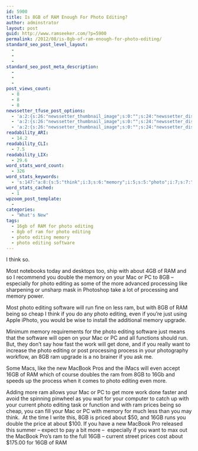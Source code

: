 ```yaml
---
id: 5900
title: Is 8GB of RAM Enough For Photo Editing?
author: adminstrator
layout: post
guid: http://www.ramseeker.com/?p=5900
permalink: /2012/08/is-8gb-of-ram-enough-for-photo-editing/
standard_seo_post_level_layout:
  - 
  - 
  - 
standard_seo_post_meta_description:
  - 
  - 
  - 
post_views_count:
  - 8
  - 8
  - 8
newssetter_tfuse_post_options:
  - 'a:2:{s:26:"newssetter_thumbnail_image";s:0:"";s:24:"newssetter_disable_image";s:4:"true";}'
  - 'a:2:{s:26:"newssetter_thumbnail_image";s:0:"";s:24:"newssetter_disable_image";s:4:"true";}'
  - 'a:2:{s:26:"newssetter_thumbnail_image";s:0:"";s:24:"newssetter_disable_image";s:4:"true";}'
readability_ARI:
  - 14.2
readability_CLI:
  - 7.5
readability_LIX:
  - 29.6
word_stats_word_count:
  - 326
word_stats_keywords:
  - 's:147:"a:8:{s:5:"think";i:3;s:6:"memory";i:5;s:5:"photo";i:7;s:7:"editing";i:7;s:10:"processing";i:3;s:8:"software";i:3;s:7:"macbook";i:3;s:4:"16gb";i:5;}";'
word_stats_cached:
  - 1
wpzoom_post_template:
  - 
categories:
  - "What's New"
tags:
  - 16gb of RAM for photo editing
  - 8gb of ram for photo editing
  - photo editing memory
  - photo editing software
---
```

<div style="float: right; margin-right: 5px;">
  <p>
    &nbsp;
  </p>
  
  <p>
    &nbsp;
  </p>
  
  <p>
    &nbsp;
  </p>
</div>

I think so.

Most notebooks today and desktops too, ship with about 4GB of RAM and so I recommend you double the memory on your Mac or PC to 8GB &#8211; especially for photo editing as some of the more advanced processing like sharpening or unsharp mask in Photoshop take a lot of processing and memory power.

Most photo editing software will run fine on less ram, but with 8GB of RAM being so cheap I think if you do any photo editing, even if you&#8217;re just using Apple iPhoto, you would be wise to install the additional memory upgrade.

Minimum memory requirements for the photo editing software just means that the software will open on your Mac or PC and all functions should run. But, they don&#8217;t say how fast the work will get done, and if you really want to increase the photo editing or post processing process in your photography workflow, an 8GB ram upgrade is a no brainer if you ask me.

Some Macs, like the new MacBook Pros and the iMacs will even accept 16GB of RAM which of course doubles the ram from 8GB to 16Gb and speeds up the process when it comes to photo editing even more.

Adding more ram allows your Mac or PC to get more work done faster and avoid the spinning pinwheel as you wait for your computer to catch up with your current photo editing task or function and with ram prices being so cheap, you can fill your Mac or PC with memory for much less than you may think.  At the time I write this, 8GB is priced about $50, and 16GB runs you double the price at about $100. If you have a new MacBook Pro released this summer &#8211; expect to pay a bit more &#8211;  especially if you want to max out the MacBook Pro&#8217;s ram to the full 16GB &#8211; current street prices cost about $175.00 for 16GB of RAM

&nbsp;

&nbsp;